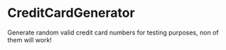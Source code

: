 CreditCardGenerator
===================

Generate random valid credit card numbers for testing purposes, non of them will work!
